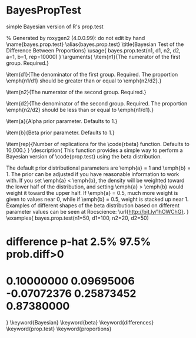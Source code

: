 BayesPropTest
=============

simple Bayesian version of R's prop.test

% Generated by roxygen2 (4.0.0.99): do not edit by hand
\name{bayes.prop.test}
\alias{bayes.prop.test}
\title{Bayesian Test of the Difference Between Proportions}
\usage{
bayes.prop.test(n1, d1, n2, d2, a=1, b=1, rep=10000)
}
\arguments{
\item{n1}{The numerator of the first group. Required.}

\item{d1}{The denominator of the first group. Required. The
proportion \emph{n1/d1} should be greater than or equal to \emph{n2/d2}.}

\item{n2}{The numerator of the second group. Required.}

\item{d2}{The denominator of the second group. Required. The
proportion \emph{n2/d2} should be less than or equal to \emph{n1/d1}.}

\item{a}{Alpha prior parameter. Defaults to 1.}

\item{b}{Beta prior parameter. Defaults to 1.}

\item{rep}{Number of replications for the \code{rbeta} function. Defaults to 10,000.}
}
\description{
This function provides a simple way to perform a Bayesian
version of \code{prop.test} using the beta distribution.

The default prior distributional parameters are \emph{a} = 1 and \emph{b} = 1.
The prior can be adjusted if you have reasonable information to work with.
If you set \emph{a} < \emph{b}, the density will be weighted toward the lower
half of the distribution, and setting \emph{a} > \emph{b} would weight it
toward the upper half. If \emph{a} = 0.5, much more weight is given to values
near 0, while if \emph{b} = 0.5, weight is stacked up near 1. Examples of
different shapes of the beta distribution based on different parameter values
can be seen at Rocscience: \url{http://bit.ly/1hOWChG}.
}
\examples{
bayes.prop.test(n1=50, d1=100, n2=20, d2=50)
# difference       p-hat        2.5\%       97.5\% prob.diff>0
# 0.10000000  0.09695006 -0.07072376  0.25873452  0.87380000
}
\keyword{Bayesian}
\keyword{beta}
\keyword{differences}
\keyword{prop.test}
\keyword{proportions}
